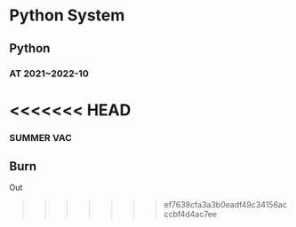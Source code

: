 # Python System

## Python

### AT 2021~2022-10
<<<<<<< HEAD
=======

### SUMMER VAC

## Burn
Out
>>>>>>> ef7638cfa3a3b0eadf49c34156acccbf4d4ac7ee
